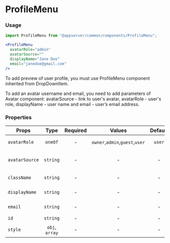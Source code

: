 # ProfileMenu

### Usage

```js
import ProfileMenu from "@appserver/common/components/ProfileMenu";
```

```jsx
<ProfileMenu
  avatarRole="admin"
  avatarSource=""
  displayName="Jane Doe"
  email="janedoe@gmail.com"
/>
```

To add preview of user profile, you must use ProfileMenu component inherited from DropDownItem.

To add an avatar username and email, you need to add parameters of Avatar component: avatarSource - link to user's avatar, avatarRole - user's role, displayName - user name and email - user’s email address.

### Properties

| Props          |      Type      | Required |             Values             | Default | Description            |
| -------------- | :------------: | :------: | :----------------------------: | :-----: | ---------------------- |
| `avatarRole`   |    `oneOf`     |    -     | `owner`,`admin`,`guest`,`user` | `user`  | Adds a user role table |
| `avatarSource` |    `string`    |    -     |               -                |    -    | Avatar image source    |
| `className`    |    `string`    |    -     |               -                |    -    | Accepts class          |
| `displayName`  |    `string`    |    -     |               -                |    -    | User name for display  |
| `email`        |    `string`    |    -     |               -                |    -    | User email for display |
| `id`           |    `string`    |    -     |               -                |    -    | Accepts id             |
| `style`        | `obj`, `array` |    -     |               -                |    -    | Accepts css style      |
